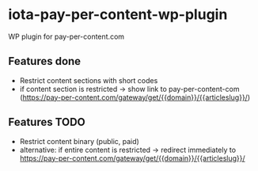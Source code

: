 # iota-pay-per-content-wp-plugin
WP plugin for pay-per-content.com

## Features done
- Restrict content sections with short codes
- if content section is restricted -> show link to pay-per-content-com (https://pay-per-content.com/gateway/get/{{domain}}/{{articleslug}}/)

## Features TODO
- Restrict content binary (public, paid)
- alternative: if entire content is restricted -> redirect immediately to https://pay-per-content.com/gateway/get/{{domain}}/{{articleslug}}/
